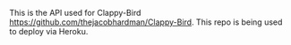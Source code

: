 This is the API used for Clappy-Bird https://github.com/thejacobhardman/Clappy-Bird. This repo is being used to deploy via Heroku.
